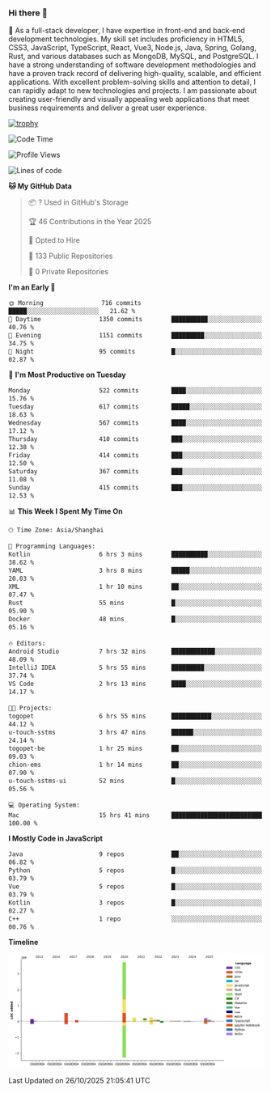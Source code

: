 ### Hi there 👋

🌱 As a full-stack developer, I have expertise in front-end and back-end development technologies. My skill set includes proficiency in HTML5, CSS3, JavaScript, TypeScript, React, Vue3, Node.js, Java, Spring, Golang, Rust, and various databases such as MongoDB, MySQL, and PostgreSQL. I have a strong understanding of software development methodologies and have a proven track record of delivering high-quality, scalable, and efficient applications. With excellent problem-solving skills and attention to detail, I can rapidly adapt to new technologies and projects. I am passionate about creating user-friendly and visually appealing web applications that meet business requirements and deliver a great user experience.

[![trophy](https://github-profile-trophy.vercel.app/?username=elton&rank=SECRET,SSS,SS,S,AAA,AA,A&theme=onedark&no-frame=true&margin-w=10)](https://github.com/ryo-ma/github-profile-trophy)

<!--START_SECTION:waka-->
![Code Time](http://img.shields.io/badge/Code%20Time-2%2C020%20hrs%2014%20mins-blue)

![Profile Views](http://img.shields.io/badge/Profile%20Views-1-blue)

![Lines of code](https://img.shields.io/badge/From%20Hello%20World%20I%27ve%20Written-5.9%20million%20lines%20of%20code-blue)

**🐱 My GitHub Data** 

> 📦 ? Used in GitHub's Storage 
 > 
> 🏆 46 Contributions in the Year 2025
 > 
> 💼 Opted to Hire
 > 
> 📜 133 Public Repositories 
 > 
> 🔑 0 Private Repositories 
 > 
**I'm an Early 🐤** 

```text
🌞 Morning                716 commits         █████░░░░░░░░░░░░░░░░░░░░   21.62 % 
🌆 Daytime                1350 commits        ██████████░░░░░░░░░░░░░░░   40.76 % 
🌃 Evening                1151 commits        █████████░░░░░░░░░░░░░░░░   34.75 % 
🌙 Night                  95 commits          █░░░░░░░░░░░░░░░░░░░░░░░░   02.87 % 
```
📅 **I'm Most Productive on Tuesday** 

```text
Monday                   522 commits         ████░░░░░░░░░░░░░░░░░░░░░   15.76 % 
Tuesday                  617 commits         █████░░░░░░░░░░░░░░░░░░░░   18.63 % 
Wednesday                567 commits         ████░░░░░░░░░░░░░░░░░░░░░   17.12 % 
Thursday                 410 commits         ███░░░░░░░░░░░░░░░░░░░░░░   12.38 % 
Friday                   414 commits         ███░░░░░░░░░░░░░░░░░░░░░░   12.50 % 
Saturday                 367 commits         ███░░░░░░░░░░░░░░░░░░░░░░   11.08 % 
Sunday                   415 commits         ███░░░░░░░░░░░░░░░░░░░░░░   12.53 % 
```


📊 **This Week I Spent My Time On** 

```text
🕑︎ Time Zone: Asia/Shanghai

💬 Programming Languages: 
Kotlin                   6 hrs 3 mins        ██████████░░░░░░░░░░░░░░░   38.62 % 
YAML                     3 hrs 8 mins        █████░░░░░░░░░░░░░░░░░░░░   20.03 % 
XML                      1 hr 10 mins        ██░░░░░░░░░░░░░░░░░░░░░░░   07.47 % 
Rust                     55 mins             █░░░░░░░░░░░░░░░░░░░░░░░░   05.90 % 
Docker                   48 mins             █░░░░░░░░░░░░░░░░░░░░░░░░   05.16 % 

🔥 Editors: 
Android Studio           7 hrs 32 mins       ████████████░░░░░░░░░░░░░   48.09 % 
IntelliJ IDEA            5 hrs 55 mins       █████████░░░░░░░░░░░░░░░░   37.74 % 
VS Code                  2 hrs 13 mins       ████░░░░░░░░░░░░░░░░░░░░░   14.17 % 

🐱‍💻 Projects: 
togopet                  6 hrs 55 mins       ███████████░░░░░░░░░░░░░░   44.12 % 
u-touch-sstms            3 hrs 47 mins       ██████░░░░░░░░░░░░░░░░░░░   24.14 % 
togopet-be               1 hr 25 mins        ██░░░░░░░░░░░░░░░░░░░░░░░   09.03 % 
chion-ems                1 hr 14 mins        ██░░░░░░░░░░░░░░░░░░░░░░░   07.90 % 
u-touch-sstms-ui         52 mins             █░░░░░░░░░░░░░░░░░░░░░░░░   05.56 % 

💻 Operating System: 
Mac                      15 hrs 41 mins      █████████████████████████   100.00 % 
```

**I Mostly Code in JavaScript** 

```text
Java                     9 repos             ██░░░░░░░░░░░░░░░░░░░░░░░   06.82 % 
Python                   5 repos             █░░░░░░░░░░░░░░░░░░░░░░░░   03.79 % 
Vue                      5 repos             █░░░░░░░░░░░░░░░░░░░░░░░░   03.79 % 
Kotlin                   3 repos             █░░░░░░░░░░░░░░░░░░░░░░░░   02.27 % 
C++                      1 repo              ░░░░░░░░░░░░░░░░░░░░░░░░░   00.76 % 
```



**Timeline**

![Lines of Code chart](https://raw.githubusercontent.com/elton/elton/main/assets/bar_graph.png)


 Last Updated on 26/10/2025 21:05:41 UTC
<!--END_SECTION:waka-->

<!--
**elton/elton** is a ✨ _special_ ✨ repository because its `README.md` (this file) appears on your GitHub profile.

Here are some ideas to get you started:

- 🔭 I’m currently working on ...
- 🌱 I’m currently learning ...
- 👯 I’m looking to collaborate on ...
- 🤔 I’m looking for help with ...
- 💬 Ask me about ...
- 📫 How to reach me: ...
- 😄 Pronouns: ...
- ⚡ Fun fact: ...
-->
